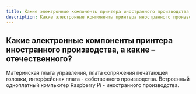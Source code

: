 ```yaml
---
title: Какие электронные компоненты принтера иностранного производства, а какие – отечественного?
description: Какие электронные компоненты принтера иностранного производства, а какие – отечественного?
---
```


## Какие электронные компоненты принтера иностранного производства, а какие – отечественного?
Материнская плата управления, плата сопряжения печатающей головки, интерфейсная плата - собственного производства. Встроенный одноплатный компьютер Raspberry Pi - иностранного производства.